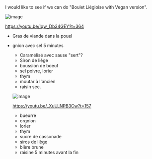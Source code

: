 
I would like to see if we can do "Boulet Liègioise with Vegan version".



![image](https://github.com/EloiStree/2022_06_28_MyCookBook/assets/20149493/c348a635-9c77-4cf7-baf9-38a099ad623f)

https://youtu.be/Iqw_Db34GEY?t=364
- Gras de viande dans la pouel
- gnion avec sel 5 minutes
  - Caramélisé avec sause  "sert"?
  - Siron de liège
  - boussion de boeuf
  - sel poivre, lorier
  - thym
  - moutar à l'ancien
  - raisin sec.
  
  
  ![image](https://github.com/EloiStree/2022_06_28_MyCookBook/assets/20149493/c1a52bfe-c0b4-4a81-8c48-1c76e4177ccf)

  https://youtu.be/_XuU_NPB3Cw?t=157
  - bueurre
  - orgnion
  - lorier
  - thym
  - sucre de cassonade
  - siros de liège
  - bière brune
  - raisine 5 minutes avant la fin

